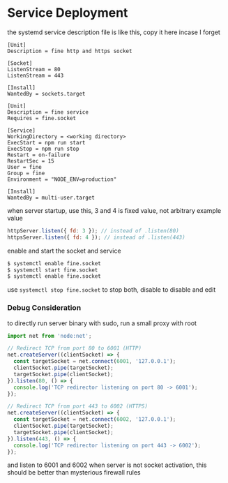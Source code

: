 # Service Deployment

the systemd service description file is like this, copy it here incase I forget

```ini, /etc/systemd/system/file.socket
[Unit]
Description = fine http and https socket

[Socket]
ListenStream = 80
ListenStream = 443

[Install]
WantedBy = sockets.target
```

```ini, /etc/systemd/system/fine.service
[Unit]
Description = fine service
Requires = fine.socket

[Service]
WorkingDirectory = <working directory>
ExecStart = npm run start
ExecStop = npm run stop
Restart = on-failure
RestartSec = 15
User = fine
Group = fine
Environment = "NODE_ENV=production"

[Install]
WantedBy = multi-user.target
```

when server startup, use this, 3 and 4 is fixed value, not arbitrary example value

```js
httpServer.listen({ fd: 3 }); // instead of .listen(80)
httpsServer.listen({ fd: 4 }); // instead of .listen(443)
```

enable and start the socket and service

```sh
$ systemctl enable fine.socket
$ systemctl start fine.socket
$ systemctl enable fine.socket
```

use `systemctl stop fine.socket` to stop both, disable to disable and edit

### Debug Consideration

to directly run server binary with sudo, run a small proxy with root

```js
import net from 'node:net';

// Redirect TCP from port 80 to 6001 (HTTP)
net.createServer((clientSocket) => {
  const targetSocket = net.connect(6001, '127.0.0.1');
  clientSocket.pipe(targetSocket);
  targetSocket.pipe(clientSocket);
}).listen(80, () => {
  console.log('TCP redirector listening on port 80 -> 6001');
});

// Redirect TCP from port 443 to 6002 (HTTPS)
net.createServer((clientSocket) => {
  const targetSocket = net.connect(6002, '127.0.0.1');
  clientSocket.pipe(targetSocket);
  targetSocket.pipe(clientSocket);
}).listen(443, () => {
  console.log('TCP redirector listening on port 443 -> 6002');
});
```

and listen to 6001 and 6002 when server is not socket activation, this should be better than mysterious firewall rules
